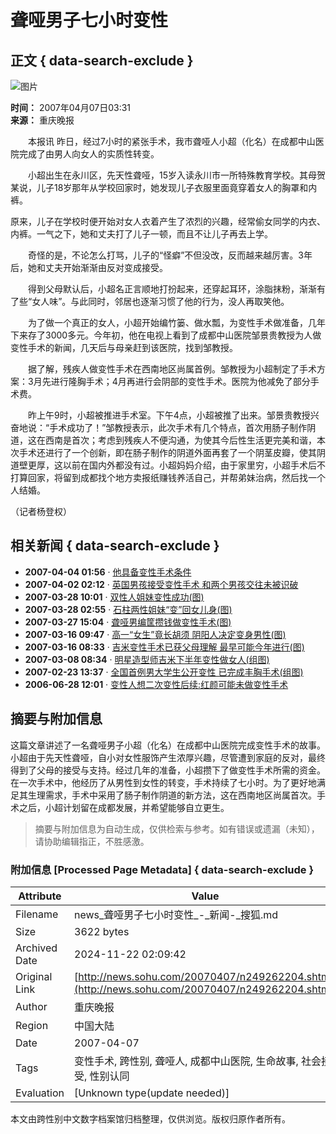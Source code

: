 # 聋哑男子七小时变性

## 正文 { data-search-exclude }


![图片](https://photocdn.sohu.com/20061227/Img247299608.gif)

**时间：** 2007年04月07日03:31  
**来源：** 重庆晚报  

　　本报讯 昨日，经过7小时的紧张手术，我市聋哑人小超（化名）在成都中山医院完成了由男人向女人的实质性转变。

　　小超出生在永川区，先天性聋哑，15岁入读永川市一所特殊教育学校。其母贺某说，儿子18岁那年从学校回家时，她发现儿子衣服里面竟穿着女人的胸罩和内裤。

原来，儿子在学校时便开始对女人衣着产生了浓烈的兴趣，经常偷女同学的内衣、内裤。一气之下，她和丈夫打了儿子一顿，而且不让儿子再去上学。

　　奇怪的是，不论怎么打骂，儿子的“怪癖”不但没改，反而越来越厉害。3年后，她和丈夫开始渐渐由反对变成接受。

　　得到父母默认后，小超名正言顺地打扮起来，还穿起耳环，涂脂抹粉，渐渐有了些“女人味”。与此同时，邻居也逐渐习惯了他的行为，没人再取笑他。

　　为了做一个真正的女人，小超开始编竹篓、做水瓢，为变性手术做准备，几年下来存了3000多元。今年初，他在电视上看到了成都中山医院邹景贵教授为人做变性手术的新闻，几天后与母亲赶到该医院，找到邹教授。

　　据了解，残疾人做变性手术在西南地区尚属首例。邹教授为小超制定了手术方案：3月先进行隆胸手术；4月再进行会阴部的变性手术。医院为他减免了部分手术费。

　　昨上午9时，小超被推进手术室。下午4点，小超被推了出来。邹景贵教授兴奋地说：“手术成功了！”邹教授表示，此次手术有几个特点，首次用肠子制作阴道，这在西南是首次；考虑到残疾人不便沟通，为使其今后性生活更完美和谐，本次手术还进行了一个创新，即在肠子制作的阴道外面再套了一个阴茎皮瓣，使其阴道壁更厚，这以前在国内外都没有过。小超妈妈介绍，由于家里穷，小超手术后不打算回家，将留到成都找个地方卖报纸赚钱养活自己，并帮弟妹治病，然后找一个人结婚。

（记者杨登权）

## 相关新闻 { data-search-exclude }

- **2007-04-04 01:56** · [他具备变性手术条件](https://news.sohu.com/20070404/n249179887.shtml)
- **2007-04-02 02:12** · [英国男孩接受变性手术 和两个男孩交往未被识破](https://news.sohu.com/20070402/n249122834.shtml)
- **2007-03-28 10:01** · [双性人姐妹变性成功(图)](https://news.sohu.com/20070328/n249030109.shtml)
- **2007-03-28 02:55** · [石柱两性姐妹“变”回女儿身(图)](https://news.sohu.com/20070328/n249019738.shtml)
- **2007-03-27 15:04** · [聋哑男编筐攒钱做变性手术(图)](https://news.sohu.com/20070327/n249009717.shtml)
- **2007-03-16 09:47** · [高一“女生”竟长胡须 阴阳人决定变身男性(图)](https://news.sohu.com/20070316/n248767209.shtml)
- **2007-03-16 08:33** · [吉米变性手术已获父母理解 最早可能今年进行(图)](https://news.sohu.com/20070316/n248763921.shtml)
- **2007-03-08 08:34** · [明星造型师吉米下半年变性做女人(组图)](https://news.sohu.com/20070308/n248581908.shtml)
- **2007-02-23 13:37** · [全国首例男大学生公开变性 已完成丰胸手术(组图)](https://news.sohu.com/20070223/n248320582.shtml)
- **2006-06-28 12:01** · [变性人想二次变性后续:红颜可能未做变性手术](https://news.sohu.com/20060628/n243984274.shtml)
<!-- tcd_original_link http://news.sohu.com/20070407/n249262204.shtml -->
## 摘要与附加信息

<!-- tcd_abstract -->
这篇文章讲述了一名聋哑男子小超（化名）在成都中山医院完成变性手术的故事。小超由于先天性聋哑，自小对女性服饰产生浓厚兴趣，尽管遭到家庭的反对，最终得到了父母的接受与支持。经过几年的准备，小超攒下了做变性手术所需的资金。在一次手术中，他经历了从男性到女性的转变，手术持续了七小时。为了更好地满足其生理需求，手术中采用了肠子制作阴道的新方法，这在西南地区尚属首次。手术之后，小超计划留在成都发展，并希望能够自立更生。
<!-- tcd_abstract_end -->

> 摘要与附加信息为自动生成，仅供检索与参考。如有错误或遗漏（未知），请协助编辑指正，不胜感激。

### 附加信息 [Processed Page Metadata] { data-search-exclude }

| Attribute       | Value                                  |
|-----------------|----------------------------------------|
| Filename        | news_聋哑男子七小时变性_-_新闻-_搜狐.md                             |
| Size            | 3622 bytes                           |
| Archived Date   | 2024-11-22 02:09:42                             |
| Original Link   | [http://news.sohu.com/20070407/n249262204.shtml](http://news.sohu.com/20070407/n249262204.shtml)                       |
| Author          | 重庆晚报                               |
| Region          | 中国大陆                               |
| Date            | 2007-04-07                                 |
| Tags            | 变性手术, 跨性别, 聋哑人, 成都中山医院, 生命故事, 社会接受, 性别认同                                 |
| Evaluation            | [Unknown type(update needed)]                                 |
<!-- tcd_table_end -->

本文由跨性别中文数字档案馆归档整理，仅供浏览。版权归原作者所有。
